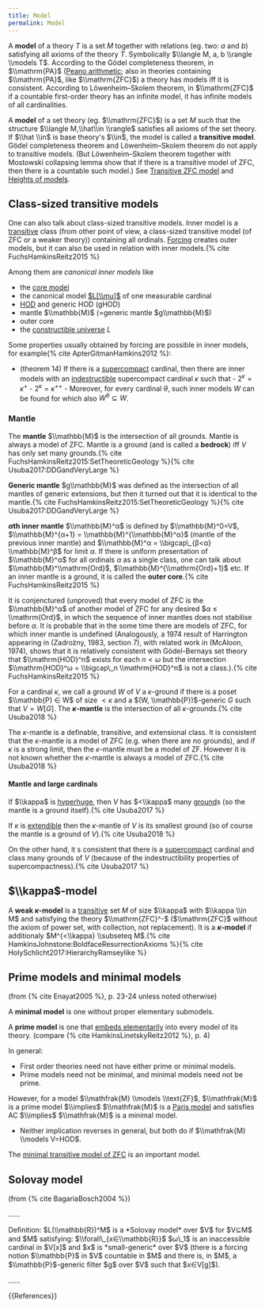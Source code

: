 ```yaml
---
title: Model
permalink: Model
---
```


A **model** of a theory $T$ is a set $M$ together with relations (eg. two: $a$ and $b$) satisfying all axioms of the theory $T$. Symbolically $\\langle M, a, b \\rangle \\models T$. According to the Gödel completeness theorem, in $\\mathrm{PA}$ ([Peano arithmetic](Peano_arithmetic "Peano arithmetic"); also in theories containing $\\mathrm{PA}$, like $\\mathrm{ZFC}$) a theory has models iff it is consistent. According to Löwenheim–Skolem theorem, in $\\mathrm{ZFC}$ if a countable first-order theory has an infinite model, it has infinite models of all cardinalities.

A **model** of a set theory (eg. $\\mathrm{ZFC}$) is a set $M$ such that the structure $\\langle M,\\hat\\in \\rangle$ satisfies all axioms of the set theory. If $\\hat \\in$ is base theory's $\\in$, the model is called a **transitive model**. Gödel completeness theorem and Löwenheim–Skolem theorem do not apply to transitive models. (But Löwenheim–Skolem theorem together with Mostowski collapsing lemma show that if there is a transitive model of ZFC, then there is a countable such model.) See [Transitive ZFC model](Transitive_ZFC_model "Transitive ZFC model") and [Heights of models](Heights_of_models "Heights of models").

## Class-sized transitive models
One can also talk about class-sized transitive models. Inner model is a [transitive](Transitive "Transitive") class (from other point of view, a class-sized transitive model (of ZFC or a weaker theory)) containing all ordinals. [Forcing](Forcing "Forcing") creates outer models, but it can also be used in relation with inner models.{% cite FuchsHamkinsReitz2015 %}

Among them are *canonical inner models* like
-    the [core model](Core_model "Core model")
-    the canonical model [$L[\\mu]$](Constructible_universe "Constructible universe") of one measurable cardinal
-    [HOD](HOD "HOD") and generic HOD (gHOD)
-    mantle $\\mathbb{M}$ (=generic mantle $g\\mathbb{M}$)
-    outer core
-    the [constructible universe](Constructible_universe "Constructible universe") $L$

Some properties usually obtained by forcing are possible in inner models, for example{% cite ApterGitmanHamkins2012 %}:
-    (theorem 14) If there is a [supercompact](Supercompact "Supercompact") cardinal, then there are inner models with an [indestructible](Indestructible "Indestructible") supercompact cardinal $κ$ such that
    -    $2^κ = κ^+$
    -    $2^κ = κ^{++}$
    -    Moreover, for every cardinal $θ$, such inner models $W$ can be found for which also $W^θ ⊆ W$.

### Mantle
The **mantle** $\\mathbb{M}$ is the intersection of all grounds. Mantle is always a model of ZFC. Mantle is a ground (and is called a **bedrock**) iff $V$ has only set many grounds.{% cite FuchsHamkinsReitz2015:SetTheoreticGeology %}{% cite Usuba2017:DDGandVeryLarge %}

**Generic mantle** $g\\mathbb{M}$ was defined as the intersection of all mantles of generic extensions, but then it turned out that it is identical to the mantle.{% cite FuchsHamkinsReitz2015:SetTheoreticGeology %}{% cite Usuba2017:DDGandVeryLarge %}

**$α$th inner mantle** $\\mathbb{M}^α$ is defined by $\\mathbb{M}^0=V$, $\\mathbb{M}^{α+1} = \\mathbb{M}^{\\mathbb{M}^α}$ (mantle of the previous inner mantle) and $\\mathbb{M}^α = \\bigcap\_{β<α} \\mathbb{M}^β$ for limit $α$. If there is uniform presentation of $\\mathbb{M}^α$ for all ordinals $α$ as a single class, one can talk about $\\mathbb{M}^\\mathrm{Ord}$, $\\mathbb{M}^{\\mathrm{Ord}+1}$ etc. If an inner mantle is a ground, it is called the **outer core**.{% cite FuchsHamkinsReitz2015 %}

It is conjenctured (unproved) that every model of ZFC is the $\\mathbb{M}^α$ of another model of ZFC for any desired $α ≤ \\mathrm{Ord}$, in which the sequence of inner mantles does not stabilise before $α$. It is probable that in the some time there are models of ZFC, for which inner mantle is undefined (Analogously, a 1974 result of Harrington appearing in (Zadrożny, 1983, section 7), with related work in (McAloon, 1974), shows that it is relatively consistent with Gödel-Bernays set theory that $\\mathrm{HOD}^n$ exists for each $n < ω$ but the intersection $\\mathrm{HOD}^ω = \\bigcap\_n \\mathrm{HOD}^n$ is not a class.).{% cite FuchsHamkinsReitz2015 %}

For a cardinal $κ$, we call a ground $W$ of $V$ a $κ$-ground if there is a poset $\\mathbb{P} ∈ W$ of size $< κ$ and a $(W, \\mathbb{P})$-generic $G$ such that $V = W[G]$. The **$κ$-mantle** is the intersection of all $κ$-grounds.{% cite Usuba2018 %}

The $κ$-mantle is a definable, transitive, and extensional class. It is consistent that the $κ$-mantle is a model of ZFC (e.g. when there are no grounds), and if $κ$ is a strong limit, then the $κ$-mantle must be a model of ZF. However it is not known whether the $κ$-mantle is always a model of ZFC.{% cite Usuba2018 %}

#### Mantle and large cardinals
If $\\kappa$ is [hyperhuge](Hyperhuge "Hyperhuge"), then $V$ has $<\\kappa$ many [ground](Ground "Ground")s (so the mantle is a ground itself).{% cite Usuba2017 %}

If $κ$ is [extendible](Extendible "Extendible") then the $κ$-mantle of $V$ is its smallest ground (so of course the mantle is a ground of $V$).{% cite Usuba2018 %}

On the other hand, it s consistent that there is a [supercompact](Supercompact "Supercompact") cardinal and class many grounds of $V$ (because of the indestructibility properties of supercompactness).{% cite Usuba2017 %}

## $\\kappa$-model
A **weak $κ$-model** is a [transitive](Transitive "Transitive") set $M$ of size $\\kappa$ with $\\kappa \\in M$ and satisfying the theory $\\mathrm{ZFC}^-$ ($\\mathrm{ZFC}$ without the axiom of power set, with collection, not replacement). It is a **$κ$-model** if additionaly $M^{<\\kappa} \\subseteq M$.{% cite HamkinsJohnstone:BoldfaceResurrectionAxioms %}{% cite HolySchlicht2017:HierarchyRamseylike %}

## Prime models and minimal models
(from {% cite Enayat2005 %}, p. 23-24 unless noted otherwise)

A **minimal model** is one without proper elementary submodels.

A **prime model** is one that [embeds elementarily](Elementary_embedding "Elementary embedding") into every model of its theory. (compare {% cite HamkinsLinetskyReitz2012 %}, p. 4)

In general:
-    First order theories need not have either prime or minimal models.
-    Prime models need not be minimal, and minimal models need not be prime.

However, for a model $\\mathfrak{M} \\models \\text{ZF}$, $\\mathfrak{M}$ is a prime model $\\implies$ $\\mathfrak{M}$ is a [Paris model](Paris_model "Paris model") and satisfies AC $\\implies$ $\\mathfrak{M}$ is a minimal model.
-    Neither implication reverses in general, but both do if $\\mathfrak{M} \\models V=HOD$.

The [minimal transitive model of ZFC](Minimal_transitive_model_of_ZFC "Minimal transitive model of ZFC") is an important model.

## Solovay model
(from {% cite BagariaBosch2004 %})

......

<!-- p. 2 -->Deﬁnition: $L(\\mathbb{R})^M$ is a *Solovay model* over $V$ for $V⊆M$ and $M$ satisfying: $\\forall\_{x∈\\mathbb{R}}$ $ω\_1$ is an inaccessible cardinal in $V[x]$ and $x$ is *small-generic* over $V$ (<!-- p. 1 -->there is a forcing notion $\\mathbb{P}$ in $V$ countable in $M$ and there is, in $M$, a $\\mathbb{P}$-generic ﬁlter $g$ over $V$ such that $x∈V[g]$).

......

{{References}}

